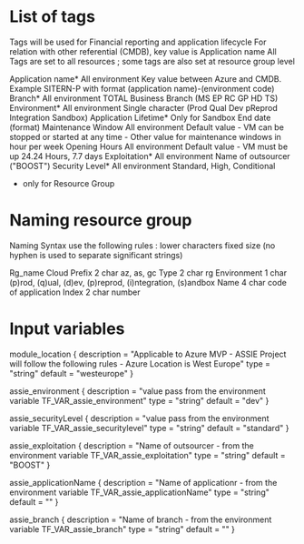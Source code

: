 # List of tags

Tags will be used for Financial reporting and application lifecycle
For relation with other referential (CMDB), key value is Application name
All Tags are set to all resources ; some tags are also set at resource group level

Application name*        All environment     Key value between Azure and CMDB. Example SITERN-P with format (application name)-(environment code)
Branch*                  All environment     TOTAL Business Branch (MS EP RC GP HD TS)
Environment*             All environment     Single character (Prod Qual Dev pReprod Integration Sandbox)
Application Lifetime*    Only for Sandbox    End date (format)
Maintenance Window       All environment     Default value - VM can be stopped or started at any time - Other value for maintenance windows in hour per week
Opening Hours            All environment     Default value - VM must be up 24.24 Hours, 7.7 days
Exploitation*            All environment     Name of outsourcer ("BOOST")
Security Level*          All environment     Standard, High, Conditional

* only for Resource Group

# Naming resource group

Naming Syntax use the following rules :
    lower characters
    fixed size (no hyphen is used to separate significant strings)

Rg_name
    Cloud Prefix    2 char  az, as, gc
    Type            2 char  rg
    Environment     1 char  (p)rod, (q)ual, (d)ev, (p)reprod, (i)ntegration, (s)andbox
    Name            4 char  code of application
    Index           2 char  number

# Input variables

module_location {
    description = "Applicable to Azure MVP - ASSIE Project will follow the following rules - Azure Location is West Europe"
    type        = "string"
    default     = "westeurope"
}

assie_environment {
    description = "value pass from the environment variable TF_VAR_assie_environment"
    type        = "string"
    default     = "dev"
}

assie_securityLevel {
    description = "value pass from the environment variable TF_VAR_assie_securitylevel"
    type        = "string"
    default     = "standard"
}

assie_exploitation {
    description = "Name of outsourcer - from the environment variable TF_VAR_assie_exploitation"
    type        = "string"
    default     = "BOOST"
}

assie_applicationName {
    description = "Name of applicationr - from the environment variable TF_VAR_assie_applicationName"
    type        = "string"
    default     = ""
}

assie_branch {
    description = "Name of branch - from the environment variable TF_VAR_assie_branch"
    type        = "string"
    default     = ""
}